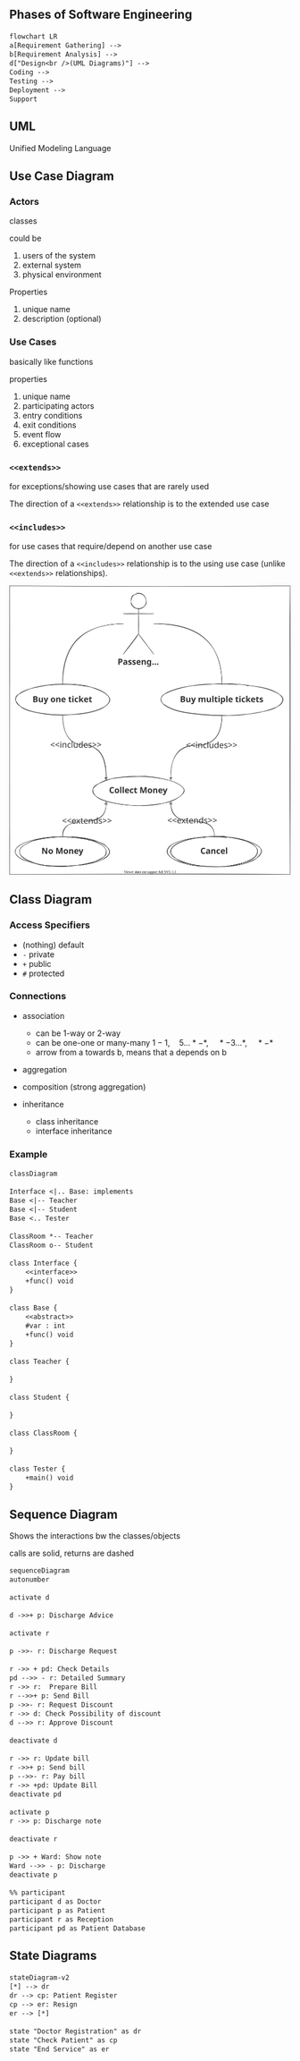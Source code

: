 ## Phases of Software Engineering

```mermaid
flowchart LR
a[Requirement Gathering] -->
b[Requirement Analysis] -->
d["Design<br />(UML Diagrams)"] -->
Coding -->
Testing -->
Deployment -->
Support
```

## UML

Unified Modeling Language

## Use Case Diagram

### Actors

classes

could be

1. users of the system
2. external system
3. physical environment

Properties

1. unique name
2. description (optional)

### Use Cases

basically like functions

properties

1. unique name
2. participating actors
3. entry conditions
4. exit conditions
5. event flow
6. exceptional cases

### `<<extends>>`

for exceptions/showing use cases that are rarely used

The direction of a `<<extends>>` relationship is to the extended use case

### `<<includes>>`

for use cases that require/depend on another use case

The direction of a `<<includes>>` relationship is to the using use case (unlike `<<extends>>` relationships).

![](img/useCase.svg)

## Class Diagram

### Access Specifiers

- (nothing) default
- `-` private
- `+` public
- `#` protected

### Connections

- association
  - can be 1-way or 2-way
  - can be one-one or many-many
    $1-1, \quad 5\ldots* - *, \quad *- 3\ldots *, \quad * - *$
  - arrow from a towards b, means that a depends on b
  
- aggregation
- composition (strong aggregation)
- inheritance
  - class inheritance
  - interface inheritance
### Example

``` mermaid
classDiagram

Interface <|.. Base: implements
Base <|-- Teacher
Base <|-- Student
Base <.. Tester

ClassRoom *-- Teacher
ClassRoom o-- Student

class Interface {
	<<interface>>
	+func() void
}

class Base {
	<<abstract>>
	#var : int
	+func() void
}

class Teacher {
	
}

class Student {
	
}

class ClassRoom {
	
}

class Tester {
	+main() void
}
```

## Sequence Diagram

Shows the interactions bw the classes/objects

calls are solid, returns are dashed

```mermaid
sequenceDiagram
autonumber

activate d

d ->>+ p: Discharge Advice

activate r

p ->>- r: Discharge Request

r ->> + pd: Check Details
pd -->> - r: Detailed Summary
r ->> r:  Prepare Bill
r -->>+ p: Send Bill
p ->>- r: Request Discount
r ->> d: Check Possibility of discount
d -->> r: Approve Discount

deactivate d

r ->> r: Update bill
r ->>+ p: Send bill
p -->>- r: Pay bill
r ->> +pd: Update Bill
deactivate pd

activate p
r ->> p: Discharge note

deactivate r

p ->> + Ward: Show note
Ward -->> - p: Discharge
deactivate p

%% participant
participant d as Doctor
participant p as Patient
participant r as Reception
participant pd as Patient Database
```

## State Diagrams

```mermaid
stateDiagram-v2
[*] --> dr
dr --> cp: Patient Register
cp --> er: Resign
er --> [*]

state "Doctor Registration" as dr
state "Check Patient" as cp
state "End Service" as er
```

